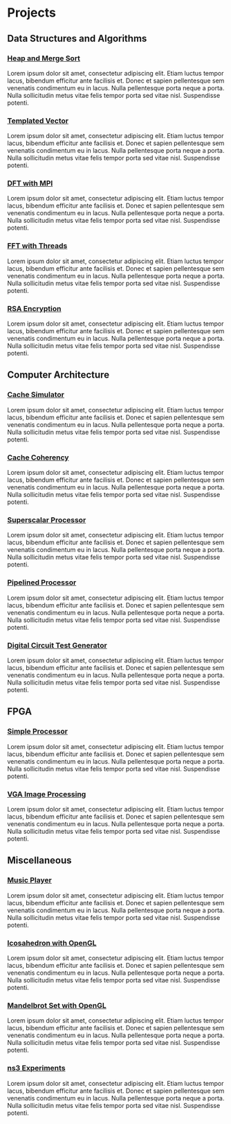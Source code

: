 # Projects

## Data Structures and Algorithms

### [Heap and Merge Sort](https://github.com/Mpmart08/heap-merge-sort)

Lorem ipsum dolor sit amet, consectetur adipiscing elit. Etiam luctus tempor lacus, bibendum efficitur ante facilisis et. Donec et sapien pellentesque sem venenatis condimentum eu in lacus. Nulla pellentesque porta neque a porta. Nulla sollicitudin metus vitae felis tempor porta sed vitae nisl. Suspendisse potenti.

### [Templated Vector](https://github.com/Mpmart08/templated-vector)

Lorem ipsum dolor sit amet, consectetur adipiscing elit. Etiam luctus tempor lacus, bibendum efficitur ante facilisis et. Donec et sapien pellentesque sem venenatis condimentum eu in lacus. Nulla pellentesque porta neque a porta. Nulla sollicitudin metus vitae felis tempor porta sed vitae nisl. Suspendisse potenti.

### [DFT with MPI](https://github.com/Mpmart08/mpi-dft)

Lorem ipsum dolor sit amet, consectetur adipiscing elit. Etiam luctus tempor lacus, bibendum efficitur ante facilisis et. Donec et sapien pellentesque sem venenatis condimentum eu in lacus. Nulla pellentesque porta neque a porta. Nulla sollicitudin metus vitae felis tempor porta sed vitae nisl. Suspendisse potenti.

### [FFT with Threads](https://github.com/Mpmart08/multi-threaded-fft)

Lorem ipsum dolor sit amet, consectetur adipiscing elit. Etiam luctus tempor lacus, bibendum efficitur ante facilisis et. Donec et sapien pellentesque sem venenatis condimentum eu in lacus. Nulla pellentesque porta neque a porta. Nulla sollicitudin metus vitae felis tempor porta sed vitae nisl. Suspendisse potenti.

### [RSA Encryption](https://github.com/Mpmart08/rsa-encryption)

Lorem ipsum dolor sit amet, consectetur adipiscing elit. Etiam luctus tempor lacus, bibendum efficitur ante facilisis et. Donec et sapien pellentesque sem venenatis condimentum eu in lacus. Nulla pellentesque porta neque a porta. Nulla sollicitudin metus vitae felis tempor porta sed vitae nisl. Suspendisse potenti.

## Computer Architecture

### [Cache Simulator](https://github.com/Mpmart08/cache-simulator)

Lorem ipsum dolor sit amet, consectetur adipiscing elit. Etiam luctus tempor lacus, bibendum efficitur ante facilisis et. Donec et sapien pellentesque sem venenatis condimentum eu in lacus. Nulla pellentesque porta neque a porta. Nulla sollicitudin metus vitae felis tempor porta sed vitae nisl. Suspendisse potenti.

### [Cache Coherency](https://github.com/Mpmart08/cache-coherency)

Lorem ipsum dolor sit amet, consectetur adipiscing elit. Etiam luctus tempor lacus, bibendum efficitur ante facilisis et. Donec et sapien pellentesque sem venenatis condimentum eu in lacus. Nulla pellentesque porta neque a porta. Nulla sollicitudin metus vitae felis tempor porta sed vitae nisl. Suspendisse potenti.

### [Superscalar Processor](https://github.com/Mpmart08/superscalar-processor)

Lorem ipsum dolor sit amet, consectetur adipiscing elit. Etiam luctus tempor lacus, bibendum efficitur ante facilisis et. Donec et sapien pellentesque sem venenatis condimentum eu in lacus. Nulla pellentesque porta neque a porta. Nulla sollicitudin metus vitae felis tempor porta sed vitae nisl. Suspendisse potenti.

### [Pipelined Processor](https://github.com/Mpmart08/vhdl-pipelined-processor)

Lorem ipsum dolor sit amet, consectetur adipiscing elit. Etiam luctus tempor lacus, bibendum efficitur ante facilisis et. Donec et sapien pellentesque sem venenatis condimentum eu in lacus. Nulla pellentesque porta neque a porta. Nulla sollicitudin metus vitae felis tempor porta sed vitae nisl. Suspendisse potenti.

### [Digital Circuit Test Generator](https://github.com/Mpmart08/digital-circuit-test-generator)

Lorem ipsum dolor sit amet, consectetur adipiscing elit. Etiam luctus tempor lacus, bibendum efficitur ante facilisis et. Donec et sapien pellentesque sem venenatis condimentum eu in lacus. Nulla pellentesque porta neque a porta. Nulla sollicitudin metus vitae felis tempor porta sed vitae nisl. Suspendisse potenti.

## FPGA

### [Simple Processor](https://github.com/Mpmart08/vhdl-simple-processor)

Lorem ipsum dolor sit amet, consectetur adipiscing elit. Etiam luctus tempor lacus, bibendum efficitur ante facilisis et. Donec et sapien pellentesque sem venenatis condimentum eu in lacus. Nulla pellentesque porta neque a porta. Nulla sollicitudin metus vitae felis tempor porta sed vitae nisl. Suspendisse potenti.

### [VGA Image Processing](https://github.com/Mpmart08/verilog-vga-transpose)

Lorem ipsum dolor sit amet, consectetur adipiscing elit. Etiam luctus tempor lacus, bibendum efficitur ante facilisis et. Donec et sapien pellentesque sem venenatis condimentum eu in lacus. Nulla pellentesque porta neque a porta. Nulla sollicitudin metus vitae felis tempor porta sed vitae nisl. Suspendisse potenti.

## Miscellaneous

### [Music Player](https://github.com/Mpmart08/MusicPlayer)

Lorem ipsum dolor sit amet, consectetur adipiscing elit. Etiam luctus tempor lacus, bibendum efficitur ante facilisis et. Donec et sapien pellentesque sem venenatis condimentum eu in lacus. Nulla pellentesque porta neque a porta. Nulla sollicitudin metus vitae felis tempor porta sed vitae nisl. Suspendisse potenti.

### [Icosahedron with OpenGL](https://github.com/Mpmart08/opengl-icosahedron)

Lorem ipsum dolor sit amet, consectetur adipiscing elit. Etiam luctus tempor lacus, bibendum efficitur ante facilisis et. Donec et sapien pellentesque sem venenatis condimentum eu in lacus. Nulla pellentesque porta neque a porta. Nulla sollicitudin metus vitae felis tempor porta sed vitae nisl. Suspendisse potenti.

### [Mandelbrot Set with OpenGL](https://github.com/Mpmart08/opengl-mandelbrot-set)

Lorem ipsum dolor sit amet, consectetur adipiscing elit. Etiam luctus tempor lacus, bibendum efficitur ante facilisis et. Donec et sapien pellentesque sem venenatis condimentum eu in lacus. Nulla pellentesque porta neque a porta. Nulla sollicitudin metus vitae felis tempor porta sed vitae nisl. Suspendisse potenti.

### [ns3 Experiments](https://github.com/Mpmart08/ns3-experiments)

Lorem ipsum dolor sit amet, consectetur adipiscing elit. Etiam luctus tempor lacus, bibendum efficitur ante facilisis et. Donec et sapien pellentesque sem venenatis condimentum eu in lacus. Nulla pellentesque porta neque a porta. Nulla sollicitudin metus vitae felis tempor porta sed vitae nisl. Suspendisse potenti.
